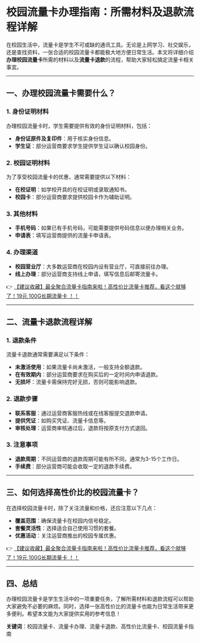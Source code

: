 # 校园流量卡办理指南：所需材料及退款流程详解

在校园生活中，流量卡是学生不可或缺的通讯工具。无论是上网学习、社交娱乐，还是查找资料，一张合适的校园流量卡都能极大地方便日常生活。本文将详细介绍**办理校园流量卡**所需的材料以及**流量卡退款**的流程，帮助大家轻松搞定流量卡相关事宜。

---

## 一、办理校园流量卡需要什么？

### 1. 身份证明材料
办理校园流量卡时，学生需要提供有效的身份证明材料，包括：
- **身份证原件及复印件**：用于核实身份信息。
- **学生证**：部分运营商要求学生提供学生证以确认校园身份。

### 2. 校园证明材料
为了享受校园流量卡的优惠，通常需要提供以下材料：
- **在校证明**：如学校开具的在校证明或录取通知书。
- **校园卡**：部分运营商要求提供校园卡作为辅助证明。

### 3. 其他材料
- **手机号码**：如果已有手机号码，可能需要提供号码信息以便办理相关业务。
- **申请表**：填写运营商提供的流量卡申请表。

### 4. 办理渠道
- **校园营业厅**：大多数运营商在校园内设有营业厅，可直接前往办理。
- **线上办理**：部分运营商支持线上申请，填写信息后邮寄流量卡。

👉 [【建议收藏】最全聚合流量卡指南来啦！高性价比流量卡推荐，看这个就够了！19元 100G长期流量卡 ！！](https://bit.ly/Liuliangka)

---

## 二、流量卡退款流程详解

### 1. 退款条件
流量卡退款通常需要满足以下条件：
- **未激活使用**：如果流量卡尚未激活，一般支持全额退款。
- **在有效期内**：部分运营商要求在购买后的一定时间内申请退款。
- **无损坏**：流量卡需保持完好无损，否则可能影响退款。

### 2. 退款步骤
- **联系客服**：通过运营商客服热线或在线客服提交退款申请。
- **提供凭证**：如购买凭证、流量卡信息等。
- **审核处理**：运营商审核通过后，退款将按原支付方式退回。

### 3. 注意事项
- **退款周期**：不同运营商的退款周期可能有所不同，通常为3-15个工作日。
- **手续费**：部分运营商可能会收取一定的退款手续费。

---

## 三、如何选择高性价比的校园流量卡？

在选择校园流量卡时，除了关注流量和价格，还应注意以下几点：
- **覆盖范围**：确保流量卡在校园内信号稳定。
- **套餐灵活性**：选择适合自己使用习惯的套餐。
- **优惠活动**：关注运营商推出的校园专属优惠。

👉 [【建议收藏】最全聚合流量卡指南来啦！高性价比流量卡推荐，看这个就够了！19元 100G长期流量卡 ！！](https://bit.ly/Liuliangka)

---

## 四、总结

办理校园流量卡是学生生活中的一项重要任务，了解所需材料和退款流程可以帮助大家避免不必要的麻烦。同时，选择一张高性价比的流量卡也能为日常生活带来更多便利。希望本文能为大家提供实用的参考信息！

**关键词**：校园流量卡、流量卡办理、流量卡退款、高性价比流量卡、校园流量卡指南